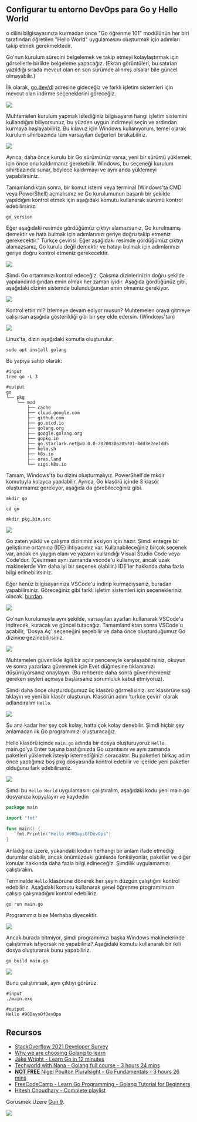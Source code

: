 ## Configurar tu entorno DevOps para Go y Hello World

o dilini bilgisayarınıza kurmadan önce "Go öğrenme 101" modülünün her biri tarafından öğretilen "Hello World" uygulamasını oluşturmak için adımları takip etmek gerekmektedir.

Go'nun kurulum sürecini belgelemek ve takip etmeyi kolaylaştırmak için görsellerle birlikte belgeleme yapacağız. (Ekran görüntüleri, bu satırları yazıldığı sırada mevcut olan en son sürümde alınmış olsalar bile güncel olmayabilir.)

İlk olarak, [go.dev/dl](https://go.dev/dl/) adresine gideceğiz ve farklı işletim sistemleri için mevcut olan indirme seçeneklerini göreceğiz.

![](Images/Day8_Go1.png)

Muhtemelen kurulum yapmak istediğiniz bilgisayarın hangi işletim sistemini kullandığını biliyorsunuz, bu yüzden uygun indirmeyi seçin ve ardından kurmaya başlayabiliriz. Bu kılavuz için Windows kullanıyorum, temel olarak kurulum sihirbazında tüm varsayılan değerleri bırakabiliriz.

![](Images/Day8_Go2.png)

Ayrıca, daha önce kurulu bir Go sürümünüz varsa, yeni bir sürümü yüklemek için önce onu kaldırmanız gerekebilir. Windows, bu seçeneği kurulum sihirbazında sunar, böylece kaldırmayı ve aynı anda yüklemeyi yapabilirsiniz.

Tamamlandıktan sonra, bir komut istemi veya terminal (Windows'ta CMD veya PowerShell) açmalısınız ve Go kurulumunun başarılı bir şekilde yapıldığını kontrol etmek için aşağıdaki komutu kullanarak sürümü kontrol edebilirsiniz:

```shell
go version
```

Eğer aşağıdaki resimde gördüğümüz çıktıyı alamazsanız, Go kurulmamış demektir ve hata bulmak için adımlarınızı geriye doğru takip etmeniz gerekecektir." Türkçe çevirisi: Eğer aşağıdaki resimde gördüğümüz çıktıyı alamazsanız, Go kurulu değil demektir ve hatayı bulmak için adımlarınızı geriye doğru kontrol etmeniz gerekecektir.

![](Images/Day8_Go3.png)

Şimdi Go ortamımızı kontrol edeceğiz. Çalışma dizinlerinizin doğru şekilde yapılandırıldığından emin olmak her zaman iyidir. Aşağıda gördüğünüz gibi, aşağıdaki dizinin sistemde bulunduğundan emin olmamız gerekiyor.

![](Images/Day8_Go4.png)

Kontrol ettin mi? İzlemeye devam ediyor musun? Muhtemelen oraya gitmeye çalışırsan aşağıda gösterildiği gibi bir şey elde edersin. (Windows'tan)

![](Images/Day8_Go5.png)

Linux'ta, dizin aşağıdaki komutla oluşturulur:

```shell
sudo apt install golang
```
Bu yapıya sahip olarak:
```shell
#input
tree go -L 3

#output
go
└── pkg
    └── mod
        ├── cache
        ├── cloud.google.com
        ├── github.com
        ├── go.etcd.io
        ├── golang.org
        ├── google.golang.org
        ├── gopkg.in
        ├── go.starlark.net@v0.0.0-20200306205701-8dd3e2ee1dd5
        ├── helm.sh
        ├── k8s.io
        ├── oras.land
        └── sigs.k8s.io
```

Tamam, Windows'ta bu dizini oluşturmalıyız. PowerShell'de mkdir komutuyla kolayca yapılabilir. Ayrıca, Go klasörü içinde 3 klasör oluşturmamız gerekiyor, aşağıda da görebileceğiniz gibi.

```shell
mkdir go

cd go

mkdir pkg,bin,src
```

![](Images/Day8_Go6.png)

Go zaten yüklü ve çalışma dizinimiz aksiyon için hazır. Şimdi entegre bir geliştirme ortamına (IDE) ihtiyacımız var. Kullanabileceğiniz birçok seçenek var, ancak en yaygın olanı ve yazarın kullandığı Visual Studio Code veya Code'dur. (Çevirmen aynı zamanda vscode'u kullanıyor, ancak uzak makinelerde Vim daha iyi bir seçenek olabilir.) IDE'ler hakkında daha fazla bilgi edinebilirsiniz.

Eğer henüz bilgisayarınıza VSCode'u indirip kurmadıysanız, buradan yapabilirsiniz. Göreceğiniz gibi farklı işletim sistemleri için seçenekleriniz olacak. [burdan](https://code.visualstudio.com/download). 

![](Images/Day8_Go7.png)

Go'nun kurulumuyla aynı şekilde, varsayılan ayarları kullanarak VSCode'u indirecek, kuracak ve güncel tutacağız. Tamamlandıktan sonra VSCode'u açabilir, 'Dosya Aç' seçeneğini seçebilir ve daha önce oluşturduğumuz Go dizinine gezinebilirsiniz.

![](Images/Day8_Go8.png)

Muhtemelen güvenlikle ilgili bir açılır pencereyle karşılaşabilirsiniz, okuyun ve sonra yazarlara güvenmek için Evet düğmesine tıklamanızı düşünüyorsanız onaylayın. (Bu rehberde daha sonra güvenmemeniz gereken şeyleri açmaya başlarsanız sorumluluk kabul etmiyoruz).

Şimdi daha önce oluşturduğumuz üç klasörü görmelisiniz. src klasörüne sağ tıklayın ve yeni bir klasör oluşturun. Klasörün adını 'turkce çeviri' olarak adlandıralım `Hello`.

![](Images/Day8_Go9.png)

Şu ana kadar her şey çok kolay, hatta çok kolay denebilir. Şimdi hiçbir şey anlamadan ilk Go programımızı oluşturacağız.

Hello klasörü içinde `main.go` adında bir dosya oluşturuyoruz `Hello`. main.go'ya Enter tuşuna bastığınızda Go uzantısını ve aynı zamanda paketleri yüklemek isteyip istemediğinizi soracaktır. Bu paketleri birkaç adım önce yaptığımız boş pkg dosyasında kontrol edebilir ve içeride yeni paketler olduğunu fark edebilirsiniz.

![](Images/Day8_Go10.png)

Şimdi bu `Hello World` uygulamasını çalıştıralım, aşağıdaki kodu yeni main.go dosyanıza kopyalayın ve kaydedin

```go
package main

import "fmt"

func main() {
    fmt.Println("Hello #90DaysOfDevOps")
}
```

Anladığınız üzere, yukarıdaki kodun herhangi bir anlam ifade etmediği durumlar olabilir, ancak önümüzdeki günlerde fonksiyonlar, paketler ve diğer konular hakkında daha fazla bilgi edineceğiz. Şimdilik uygulamamızı çalıştıralım.

Terminalde `Hello` klasörüne dönerek her şeyin düzgün çalıştığını kontrol edebiliriz. Aşağıdaki komutu kullanarak genel öğrenme programımızın çalışıp çalışmadığını kontrol edebiliriz.

```shell
go run main.go
```
Programımız bize Merhaba diyecektir.

![](Images/Day8_Go11.png)

Ancak burada bitmiyor, şimdi programımızı başka Windows makinelerinde çalıştırmak istiyorsak ne yapabiliriz? Aşağıdaki komutu kullanarak bir ikili dosya oluşturarak bunu yapabiliriz.

```shell
go build main.go
```

![](Images/Day8_Go12.png)

Bunu çalıştırırsak, aynı çıktıyı görürüz.

```shell
#input
./main.exe

#output
Hello #90DaysOfDevOps
```

## Recursos

- [StackOverflow 2021 Developer Survey](https://insights.stackoverflow.com/survey/2021)
- [Why we are choosing Golang to learn](https://www.youtube.com/watch?v=7pLqIIAqZD4&t=9s)
- [Jake Wright - Learn Go in 12 minutes](https://www.youtube.com/watch?v=C8LgvuEBraI&t=312s)
- [Techworld with Nana - Golang full course - 3 hours 24 mins](https://www.youtube.com/watch?v=yyUHQIec83I)
- [**NOT FREE** Nigel Poulton Pluralsight - Go Fundamentals - 3 hours 26 mins](https://www.pluralsight.com/courses/go-fundamentals)
- [FreeCodeCamp - Learn Go Programming - Golang Tutorial for Beginners](https://www.youtube.com/watch?v=YS4e4q9oBaU&t=1025s)
- [Hitesh Choudhary - Complete playlist](https://www.youtube.com/playlist?list=PLRAV69dS1uWSR89FRQGZ6q9BR2b44Tr9N)

Gorusmek Uzere [Gun 9](day09.md).

![](Images/Day8_Go13.png)
